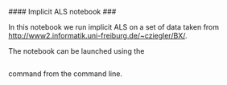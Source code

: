 #### Implicit ALS notebook ###

In this notebook we run implicit ALS on a set of data taken from http://www2.informatik.uni-freiburg.de/~cziegler/BX/.

The notebook can be launched using the
```jupyter notebook
```
command from the command line. 
